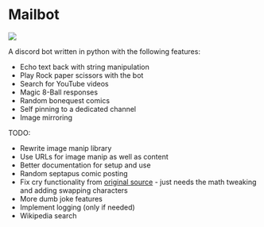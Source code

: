 # Mailbot

<img src='https://cdn.discordapp.com/app-icons/650044532670595115/7bf272ddc359d19999a63f382e302ce7.png?size=256'>

A discord bot written in python with the following features:
- Echo text back with string manipulation
- Play Rock paper scissors with the bot
- Search for YouTube videos
- Magic 8-Ball responses
- Random bonequest comics
- Self pinning to a dedicated channel
- Image mirroring

TODO:
- Rewrite image manip library
- Use URLs for image manip as well as content
- Better documentation for setup and use
- Random septapus comic posting
- Fix cry functionality from [original source](https://github.com/dead-bird/apcry/blob/master/api/cry.js) - just needs the math tweaking and adding swapping characters
- More dumb joke features
- Implement logging (only if needed)
- Wikipedia search
